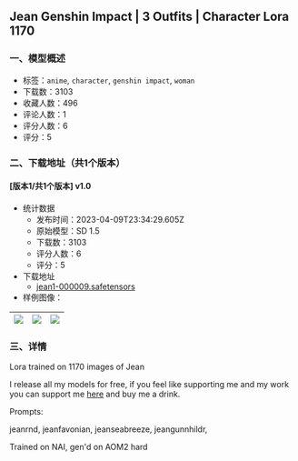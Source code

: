 ## Jean Genshin Impact | 3 Outfits | Character Lora 1170
### 一、模型概述

- 标签：`anime`, `character`, `genshin impact`, `woman`
- 下载数：3103
- 收藏人数：496
- 评论人数：1
- 评分人数：6
- 评分：5

### 二、下载地址（共1个版本）

#### [版本1/共1个版本] v1.0

- 统计数据
  - 发布时间：2023-04-09T23:34:29.605Z
  - 原始模型：SD 1.5
  - 下载数：3103
  - 评分人数：6
  - 评分：5
- 下载地址
  - [jean1-000009.safetensors](https://civitai.com/api/download/models/41285)
- 样例图像：

| <img src="https://image.civitai.com/xG1nkqKTMzGDvpLrqFT7WA/39dbd7e1-6ab0-4e1e-b372-1e5921f89000/width=450/455262.jpeg" /> | <img src="https://image.civitai.com/xG1nkqKTMzGDvpLrqFT7WA/b126e71b-8b0a-4549-a090-f66be0ad0b00/width=450/455263.jpeg" /> | <img src="https://image.civitai.com/xG1nkqKTMzGDvpLrqFT7WA/838ea026-2739-45b9-8b1b-bf9a166b4700/width=450/455265.jpeg" /> |
| ---- | ---- | ---- |


### 三、详情
<p>Lora trained on 1170 images of Jean</p><p></p><p>I release all my models for free, if you feel like supporting me and my work you can support me <a target="_blank" rel="ugc" href="https://www.buymeacoffee.com/Numeratic"><u>here</u></a> and buy me a drink.</p><p></p><p>Prompts:</p><p>jeanrnd, jeanfavonian, jeanseabreeze, jeangunnhildr,</p><p></p><p>Trained on NAI, gen'd on AOM2 hard</p>